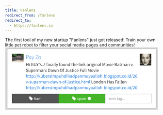 ```yaml
---
title: Fanlens
redirect_from: /fanlens 
redirect_to: 
  - https://fanlens.io
---
```


The first tool of my new startup "Fanlens" just got released! Train your own little pet robot
to filter your social media pages and communities! 
[<img src="/assets/2016/06/fanlens_screen.png"/>](/assets/2016/06/fanlens_screen.png)
